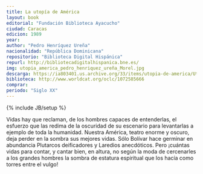 ```yaml
---
title: La utopía de América
layout: book
editorial: "Fundación Biblioteca Ayacucho"
ciudad: Caracas 
edicion: 1989 
year: 
author: "Pedro Henríquez Ureña"
nacionalidad: "República Dominicana"
repositorio: "Biblioteca Digital Hispánica"
repurl: http://bibliotecadigitalhispanica.bne.es/
img: utopia_america_pedro_henriquez_ureña_Morel.jpg
descarga: https://ia803401.us.archive.org/33/items/utopia-de-america/Utopia_de_America.pdf
biblioteca: http://www.worldcat.org/oclc/1072585666
comprar: 
periodo: "Siglo XX"
---
```

{% include JB/setup %}

Vidas hay que reclaman, de los hombres capaces de entenderlas, el esfuerzo que las redima de la oscuridad de su escenario para levantarlas a ejemplo de toda la humanidad. Nuestra América, teatro enorme y oscuro, deja perder en la sombra sus mejores vidas. Sólo Bolívar hace germinar en abundancia Plutarcos deificadores y Laredios anecdóticos. Pero ¡cuántas vidas para contar, y cantar bien, en altura, no según la moda de cercenarles a los grandes hombres la sombra de estatura espiritual que los hacía como torres entre el vulgo!
